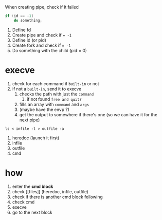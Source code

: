 When creating pipe, check if it failed
```c
if (id == -1)
	do something;
```

1. Define fd
2. Create pipe and check if `= -1`
3. Define id (or pid)
4. Create fork and check if `= -1`
5. Do something with the child (pid = 0)

# execve
1. check for each command if `built-in` or not
2. if not a `built-in`, send it to execve
	1. checks the path with just the `command`
		1. if not found `free and quit?`
	2. fills an array with `command` and `args`
	3. (maybe have the envp ?)
	4. get the output to somewhere if there's one (so we can have it for the next pipe)


`ls < infile -l > outfile -a`
1. heredoc (launch it first)
2. infile
3. outfile
4. cmd


# how
1. enter the **cmd block**
2. check [[files]] (heredoc, infile, outfile)
3. check if there is another cmd block following
4. check cmd
5. execve
6. go to the next block